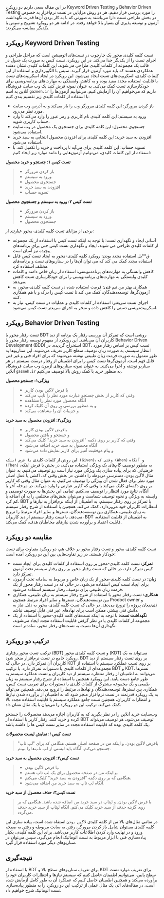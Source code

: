 در این مقاله سعی داریم دو رویکرد Keyword Driven Testing و Behavior Driven Testing را مورد بررسی قرار دهیم. هر دو روش مزایایی در تست نرم‌افزار به خصوص در بخش طراحی تست دارا می‌باشند به صورتی که با به کار بردن آن‌ها قدرت نگهداشت آزمون و توسعه پذیری آن بسیار بالا خواهد رفت. در ادامه هر دو رویکرد تشریح و سپس با یکدیگر مقایسه می‌گردند.

## رویکرد Keyword Driven Testing
تست کلمه کلیدی محور یک چارچوب در تست‌های اتومیشن است که مراحل طراحی و اجرای تست را از یکدیگر جدا می‌کند. در این رویکرد، تست کیس به صورت یک جدول در قالب یک مجموعه از کلمات کلیدی طراحی می‌شوند. این کلمات کلیدی نشان دهنده عملکردی هستند که باید مورد آزمون قرار گیرند. سپس با الگوبرداری و استفاده از این کلمات کلیدی، اسکریپت‌های تست ایجاد می‌شود. این رویکرد در ایجاد اسکریپت‌های تست با قابلیت استفاده مجدد مفید بوده و به کاهش وابستگی به مهارت‌های برنامه‌نویسی برای خودکارسازی تست کمک می‌کند. 
به عنوان نمونه فرض کنید یک وب سایت فروشگاه آنلاین به اسم `gazmeh.ir` داریم که می‌خواهیم آن را آزمایش کنیم. می‌توانیم آزمون‌ها را با استفاده از کلمات کلیدی زیر تقسیم بندی کنیم:
* باز کردن مرورگر: این کلمه کلیدی مرورگر وب را باز می‌کند و به آدرس وب سایت مورد نظر می‌رود.
* ورود به سیستم: این کلمه کلیدی نام کاربری و رمز عبور را وارد می‌کند تا وارد حساب کاربری شوید.
* جستجوی محصول: این کلمه کلیدی برای جستجوی یک محصول در وب سایت استفاده می‌شود.
* افزودن به سبد خرید: این کلمه کلیدی برای افزودن محصول انتخابی به سبد خرید استفاده می‌شود.
* تسویه حساب: این کلمه کلیدی برای می‌آید تا پرداخت و خرید را تکمیل کند.
با استفاده از این کلمات کلیدی، می‌توانیم آزمون‌هایی را مانند موارد زیر ایجاد کنیم:

**تست کیس ۱: جستجو و خرید محصول**
> * باز کردن مرورگر
> * ورود به سیستم
> * جستجوی محصول
> * افزودن به سبد خرید
> * تسویه حساب

**تست کیس ۲: ورود به سیستم و جستجوی محصول**
> * باز کردن مرورگر
> * ورود به سیستم
> * جستجوی محصول

برخی از مزایای تست کلمه کلیدی-محور عبارتند از:
* آسانی ایجاد و نگهداری تست: با توجه به اینکه تست کیس با استفاده از یک مجموعه از کلمات کلیدی طراحی می شوند، ایجاد و نگهداری تست کیس حتی برای برنامه‌های پیچیده نیز آسان است.
* ق**بل استفاده مجدد بودن: رویکرد کلمه کلیدی-محور به ایجاد تست کیس قابل استفاده مجدد کمک می کند که می توان آن‌ها را در سناریوهای تست و برنامه‌های مختلف استفاده کرد.
* کاهش وابستگی به مهارت‌های برنامه‌نویسی: استفاده از زبان خاص دامنه و کلمات کلیدی وابستگی به مهارت‌های برنامه‌نویسی را برای خودکارسازی تست کاهش می‌دهد.
* همکاری بهتر بین تیم فنی: فرمت استفاده شده در تست کلمه کلیدی-محور، به آزمون‌گرها، توسعه‌دهندگان، کمک می کند تا تست کیس را درک و با هم همکاری کنند.
* اجرای تست سریعتر: استفاده از کلمات کلیدی و عملیات در تست کیس، نیاز به اسکریپت‌نویسی دستی را کاهش داده و منجر به اجرای سریعتر تست کیس می‌شود.

## رویکرد Behavior Driven Testing
تست رفتار محور یا BDT روشی است که تمرکز آن بررسی رفتار یک برنامه از دید کاربران آن می‌باشد. این رویکرد از مفهوم توسعه رفتار محور یا Behavior Driven Development (‌BDD) استخراج گردیده. در BDT، تست کیس بر اساس رفتار مورد انتظار سیستم، به صورت زبان توصیف سطح کاربر تعریف می‌شوند. این سناریوها به طور معمول به صورت فرمت زبان طبیعی نوشته می‌شوند که برای افراد فنی و غیر فنی قابل فهم است. آزمون‌گرها تست کیس را برای اطمینان از رفتار درست سیستم در هر سناریو نوشته و اجرا می‌کنند.
به عنوان نمونه سناریوهای آزمون وب سایت فروشگاه آنلاین  `gazmeh.ir` به منظور خرید با کمک روش بالا توصیف می‌کنیم.

**ویژگی۱: جستجو محصول**
> * با فرض لاگین بودن کاربر
> * وقتی که کاربر از بخش جستجو عبارت مورد نظر را تایپ می‌کند
> * آنگاه محصول مورد نظر را مشاهده
> * و به منظور بررسی بر روی آن کلیک کرده
> * و جزییات آن را مشاهده می‌کند

**ویژگی۲: افزودن محصول به سبد خرید**
> * بافرض لاگین بودن کاربر
> * و جستجو و یافتن محصول
> * وقتی که کاربر بر روی دکمه "افزودن به سبد خرید" کلیک می‌کند
> * آنگاه محصول به سبد خرید اضافه می‌شود
> * و پیام موفقیت آمیز برای کاربر نمایش داده می‌شود

این روش از کلمات کلیدی  `با فرض اینکه (Given)`، `وقتی که (When)` و` آنگاه (Then)` به منظور توصیف گام‌های یک ویژگی استفاده می‌کند، در بخش با فرض اینکه، فرضیاتی که برای پیاده سازی یک ویژگی مورد نیاز است رو توصیف می‌کنیم، به عنوان مثال لاگین بودن، دسترسی مربوطه را داشتن. در بخش وقتی که،‌ اکشن یا عمل اصلی مورد نظر برای فعال شدن آن ویژگی را توصیف می‌کنیم، به عنوان مثال وقتی که کاربر بر روی دکمه‌ای کلیک می‌کند یا وقتی که کاربر عبارتی را وارد می‌کند. در مرحله آخر یا آنگاه، نتایج مورد انتظار را توصیف می‌کنیم. 
تمامی این بخش‌ها به صورت توصیفی و وابسته به ویژگی و نحوه توصیف شماست و می‌توان بخش‌های مختلفی را به آن اضافه یا کم کرد.
BDT با تمرکز بر روی رفتار سیستم، به اطمینان از اینکه نرم‌افزار به نیازها و انتظارات کاربران خود می‌پردازد، کمک می‌کند. همچنین با استفاده از شرح رفتار سیستم به زبان طبیعی، همکاری بین توسعه‌دهندگان، تسترها و سایر افراد مرتبط را ترویج می‌دهد. با تست رفتار سیستم از دید کاربران، BDT به اطمینان از قابلیت استفاده، قابلیت اعتماد و برآورده شدن نیازهای مخاطبان هدف، کمک می‌کند.

## مقایسه دو رویکرد
تست کلمه کلیدی-محور و تست رفتار محور بر خلاف هم، دو رویکرد متفاوت برای تست خودکار هستند. در زیر تفاوت‌هایی بین این دو رویکرد آمده است:

- **تمرکز:** تست کلمه کلیدی-محور بر روی استفاده از کلمات کلیدی برای ایجاد تست کیس تمرکز دارد، در حالی که تست رفتار محور بر روی رفتار سیستم تحت آزمون تمرکز دارد.
- **زبان:** در تست کلمه کلیدی-محور از یک زبان خاص و مربوط به سامانه تحت آزمون، برای ایجاد تست کیس استفاده می‌شود، در حالی که در تست رفتار محور از یک فرمت زبان طبیعی برای توصیف رفتار سیستم استفاده می‌شود.
- **همکاری:** تست رفتار محور با استفاده از شرح رفتار سیستم به زبان طبیعی، همکاری بین توسعه‌دهندگان، تسترها و سایر افراد مرتبط همچون Prodoct owner و ذی‌نفعان پروژه را ترویج می‌دهد. در حالی که تست کلمه کلیدی-محور به دلیل نیاز به دانش فنی بیشتر، ممکن است برای نهادهای غیر فنی قابل توصیف نباشد.
- **نگهداشت تست:** با توجه به اینکه تست‌های کلمه کلیدی-محور با استفاده از یک مجموعه از کلمات کلیدی با در نظر گرفتن قابلیت استفاده مجدد ایجاد می‌شوند، نگهداری آن‌ها نسبت به تست‌های رفتار محور، ساده‌تر است.

## ترکیب دو رویکرد
ترکیب تست محور رفتاری (BDT) و تست کلمه‌ کلیدی محور (KDT) می‌تواند به یک رویکرد جامع در تست نرم‌افزار منجر شود. BDT بر روی تست رفتار سیستم از دید کاربران آن تمرکز دارد، در حالی که KDT بر روی تست عملکرد سیستم با استفاده از مجموعه‌ای از کلمات کلیدی یا دستورات تمرکز دارد. 
با ترکیب BDT و KDT، تسترها می‌توانند به اطمینان از رفتار منتظره سیستم از دید کاربران و تست عملکرد سیستم به طور جامع دست یابند. این رویکرد همچنین با استفاده از شرح رفتار سیستم به زبان طبیعی و یک مجموعه مشترک از کلمات کلیدی یا دستورات برای تعریف تست کیس، همکاری بین تسترها، توسعه‌دهندگان و نهادهای مرتبط را ترویج می‌دهد. همچنین می‌تواند به یک رویکرد قدرتمند در تست نرم‌افزار منجر شود که به اطمینان از برآورده شدن نیازها و انتظارات کاربران، همچنین تست جامع عملکرد سیستم با قابلیت استفاده مجدد بالا کمک می‌کند.
ترکیب این دو رویکرد را می‌توان با یک مثال نشان داد.

وب‌سایت خرید آنلاین را در نظر بگیرید که به کاربران 
اجازه می‌دهد محصولات را جستجو کرده و خرید کنند.
رفتار کاربر با استفاده از BDT توصیف می‌شود، هر توصیف می‌تواند یک کلمه کلیدی بوده که قابلیت استفاده مجدد در سایر تست‌‌ کیس ها را داشته باشد.

**تست کیس۱: نمایش لیست محصولات**
> بافرض لاگین بودن.
> و اینکه من در صفحه اصلی هستم.
> هنگامی که برای "لپ تاپ" جستجو می‌کنم.
> آنگاه باید لیستی از لپ تاپ‌ها را ببینم.

**تست کیس۲: افزودن محصول به سبد خرید**
> * با فرض لاگین بودن.
> * و اینکه من در صفحه محصول برای یک لپ تاپ هستم.
> * هنگامی که بر روی دکمه "افزودن به سبد خرید" کلیک می‌کنم.
> * آنگاه لپ تاپ به سبد خرید من اضافه می‌شود.

**تست کیس۳: حذف محصول از سبد خرید**
> با فرض لاگین بودن.
> و لپتاپ در سبد خرید من اضافه شده باشد.
> هنگامی که بر روی گزینه حذف از سبد خرید کلیک می‌کنم.
> آنگاه لپتاپ از سبد خرید حذف می‌گردد.

در تمامی مثال‌های بالا من از کلمه کلیدی `لاگین بودن` استفاه شده است، پیاده سازی این کلمه کلیدی می‌توان شامل باز کردن مرورگر، رفتن به سایت مربوطه و رفتن به صفحه ورود و در نهایت وارد کردن اطلاعات کاربر می‌باشد. برای این کلمه کلیدی، یکبار پیاده‌سازی فنی با ابزار مربوط به تست اتوماتیک انجام می‌گیرد، سپس می‌توان در سناریو‌های دیگر مورد استفاده قرار گیرد.
## نتیجه‌گیری
با استفاده از BDT برای تعریف سناریوهای سطح بالا و KDT برای تعریف موارد تست سطح پایین، می‌توانیم اطمینان حاصل کنیم که سیستم نیازها و انتظارات کاربران خود را برآورده می‌کند و همچنین اطمینان حاصل کنیم که عملکرد آن به طور کامل آزمایش شده است. در مقاله‌های آتی یک مثال عملی از ترکیب این دو رویکرد را به منظور پیاده‌سازی تست اتوماتیک شرح خواهیم داد.
